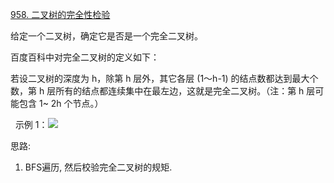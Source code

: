 [958. 二叉树的完全性检验](https://leetcode-cn.com/problems/check-completeness-of-a-binary-tree/solution/bfsbian-li-xiao-yan-wan-quan-er-cha-shu-elqtb/)

给定一个二叉树，确定它是否是一个完全二叉树。

百度百科中对完全二叉树的定义如下：

若设二叉树的深度为 h，除第 h 层外，其它各层 (1～h-1) 的结点数都达到最大个数，第 h 层所有的结点都连续集中在最左边，这就是完全二叉树。（注：第 h 层可能包含 1~ 2h 个节点。）

 
示例 1：![](https://assets.leetcode-cn.com/aliyun-lc-upload/uploads/2018/12/15/complete-binary-tree-1.png)

思路: 
1. BFS遍历, 然后校验完全二叉树的规矩.














